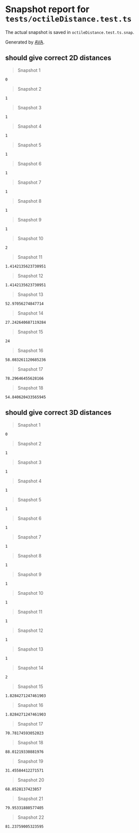 # Snapshot report for `tests/octileDistance.test.ts`

The actual snapshot is saved in `octileDistance.test.ts.snap`.

Generated by [AVA](https://avajs.dev).

## should give correct 2D distances

> Snapshot 1

    0

> Snapshot 2

    1

> Snapshot 3

    1

> Snapshot 4

    1

> Snapshot 5

    1

> Snapshot 6

    1

> Snapshot 7

    1

> Snapshot 8

    1

> Snapshot 9

    1

> Snapshot 10

    2

> Snapshot 11

    1.4142135623730951

> Snapshot 12

    1.4142135623730951

> Snapshot 13

    52.97056274847714

> Snapshot 14

    27.242640687119284

> Snapshot 15

    24

> Snapshot 16

    58.083261120685236

> Snapshot 17

    78.29646455628166

> Snapshot 18

    54.840620433565945

## should give correct 3D distances

> Snapshot 1

    0

> Snapshot 2

    1

> Snapshot 3

    1

> Snapshot 4

    1

> Snapshot 5

    1

> Snapshot 6

    1

> Snapshot 7

    1

> Snapshot 8

    1

> Snapshot 9

    1

> Snapshot 10

    1

> Snapshot 11

    1

> Snapshot 12

    1

> Snapshot 13

    1

> Snapshot 14

    2

> Snapshot 15

    1.8284271247461903

> Snapshot 16

    1.8284271247461903

> Snapshot 17

    70.78174593052023

> Snapshot 18

    88.01219330881976

> Snapshot 19

    31.45584412271571

> Snapshot 20

    68.8528137423857

> Snapshot 21

    79.95331880577405

> Snapshot 22

    81.23759005323595
